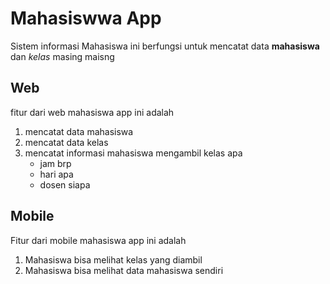 # Mahasiswwa App
Sistem informasi Mahasiswa ini berfungsi untuk mencatat
data **mahasiswa** dan *kelas* masing maisng 

## Web
fitur dari web mahasiswa app ini adalah
1. mencatat data mahasiswa
2. mencatat data kelas
3. mencatat informasi mahasiswa mengambil kelas apa
    * jam brp
    * hari apa
    * dosen siapa

## Mobile
Fitur dari mobile mahasiswa app ini adalah
1. Mahasiswa bisa melihat kelas yang diambil 
2. Mahasiswa bisa melihat data mahasiswa sendiri